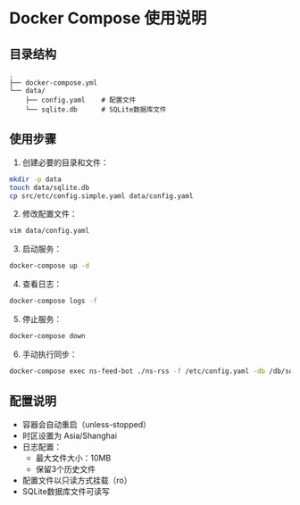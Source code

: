 # Docker Compose 使用说明

## 目录结构
```
.
├── docker-compose.yml
└── data/
    ├── config.yaml    # 配置文件
    └── sqlite.db      # SQLite数据库文件
```

## 使用步骤

1. 创建必要的目录和文件：
```bash
mkdir -p data
touch data/sqlite.db
cp src/etc/config.simple.yaml data/config.yaml
```

2. 修改配置文件：
```bash
vim data/config.yaml
```

3. 启动服务：
```bash
docker-compose up -d
```

4. 查看日志：
```bash
docker-compose logs -f
```

5. 停止服务：
```bash
docker-compose down
```

6. 手动执行同步：
```bash
docker-compose exec ns-feed-bot ./ns-rss -f /etc/config.yaml -db /db/sqlite.db -sync
```

## 配置说明

- 容器会自动重启（unless-stopped）
- 时区设置为 Asia/Shanghai
- 日志配置：
  - 最大文件大小：10MB
  - 保留3个历史文件
- 配置文件以只读方式挂载（ro）
- SQLite数据库文件可读写
